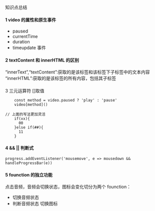 知识点总结
#### 1 video 的属性和原生事件
+ paused
+ currentTime
+ duration
+ timeupdate 事件
#### 2 textContent 和  innerHTML 的区别
“innerText”,“textContent”:获取的是该标签和该标签下子标签中的文本内容
“innerHTML”:获取的是该标签的所有内容，包括其子标签
#### 
3  三元运算符 []取值
```
    const method = video.paused ? 'play' : 'pause'
    video[method]()

// 上面的写法更加灵活
    if(xx){
      00
    }else if(##){
      11
    }
```
#### 4  && || 判断式
```
progress.addEventListener('mousemove', e => mousedown && handleProgressBar(e))
```
#### 5 founction 的独立功能
点击音频，音频会切换状态，图标会变化切分为两个 founction：
+ 切换音频状态
+ 判断音频状态 切换图标